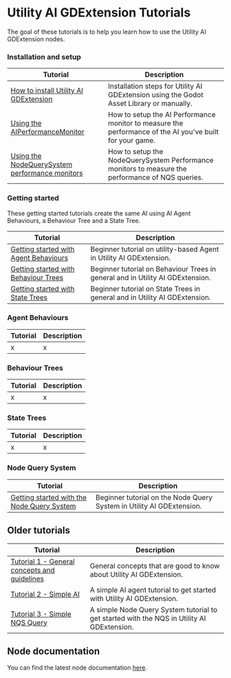 # Utility AI GDExtension Tutorials

The goal of these tutorials is to help you learn how to use the Utility AI GDExtension nodes.


### Installation and setup

|Tutorial|Description|
|--|--|
|[How to install Utility AI GDExtension](How_to_install_Utility_AI_GDExtension.md)|Installation steps for Utility AI GDExtension using the Godot Asset Library or manually.|
|[Using the AIPerformanceMonitor](Using_the_AIPerformanceMonitor.md)|How to setup the AI Performance monitor to measure the performance of the AI you've built for your game.|
|[Using the NodeQuerySystem performance monitors](Using_the_NodeQuerySystemMonitor.md)|How to setup the NodeQuerySystem Performance monitors to measure the performance of NQS queries.|

### Getting started

These getting started tutorials create the same AI using AI Agent Behaviours, a Behaviour Tree and a State Tree. 

|Tutorial|Description|
|--|--|
|[Getting started with Agent Behaviours](Getting_started_with_Agent_Behaviours.md)|Beginner tutorial on utility-based Agent in Utility AI GDExtension.|
|[Getting started with Behaviour Trees](Getting_started_with_Behaviour_Trees.md)|Beginner tutorial on Behaviour Trees in general and in Utility AI GDExtension.|
|[Getting started with State Trees](Getting_started_with_State_Trees.md)|Beginner tutorial on State Trees in general and in Utility AI GDExtension.|


### Agent Behaviours

|Tutorial|Description|
|--|--|
|x|x|


### Behaviour Trees

|Tutorial|Description|
|--|--|
|x|x|


### State Trees

|Tutorial|Description|
|--|--|
|x|x|


### Node Query System

|Tutorial|Description|
|--|--|
|[Getting started with the Node Query System](Getting_started_with_nqs.md)|Beginner tutorial on the Node Query System in Utility AI GDExtension.|


## Older tutorials 

|Tutorial|Description|
|--|--|
|[Tutorial 1 - General concepts and guidelines](Tutorial_1.md)|General concepts that are good to know about Utility AI GDExtension.|
|[Tutorial 2 - Simple AI](Tutorial_2.md)|A simple AI agent tutorial to get started with Utility AI GDExtension.|
|[Tutorial 3 - Simple NQS Query](Tutorial_3.md)|A simple Node Query System tutorial to get started with the NQS in Utility AI GDExtension.|


## Node documentation

You can find the latest node documentation [here](../documentation/Nodes_latest.md).